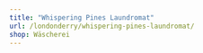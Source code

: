 ```yaml
---
title: "Whispering Pines Laundromat"
url: /londonderry/whispering-pines-laundromat/
shop: Wäscherei
---
```

